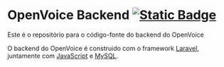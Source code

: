 # OpenVoice Backend <a href="#versão"><img alt="Static Badge" src="https://img.shields.io/badge/Vers%C3%A3o-1.0.0-c6c6c6"></a>

Este é o repositório para o código-fonte do backend do OpenVoice

O backend do OpenVoice é construido com o framework [Laravel](https://laravel.com/), juntamente com [JavaScript](https://developer.mozilla.org/en-US/docs/Web/JavaScript) e [MySQL](https://www.mysql.com/).
